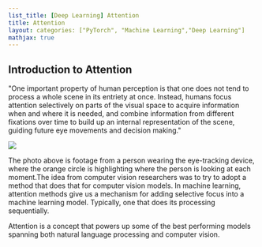 ```yaml
---
list_title: [Deep Learning] Attention
title: Attention
layout: categories: ["PyTorch", "Machine Learning","Deep Learning"]
mathjax: true
---
```


## Introduction to Attention

"One important property of human perception is that one does not tend to process a whole scene in its entriety at once. Instead, humans focus attention selectively on parts of the visual space to acquire information when and where it is needed, and combine information from different fixations over time to build up an internal representation of the scene, guiding future eye movements and decision making."

<img class="md-img-center" src="{{site.baseurl}}/assets/images/2020/03/attension-1.png">

The photo above is footage from a person wearing the eye-tracking device, where the orange circle is highlighting where the person is looking at each moment.The idea from computer vision researchers was to try to adopt a method that does that for computer vision models. In machine learning, attention methods give us a mechanism for adding selective focus into a machine learning model. Typically, one that does its processing sequentially. 

Attention is a concept that powers up some of the best performing models spanning both natural language processing and computer vision.

